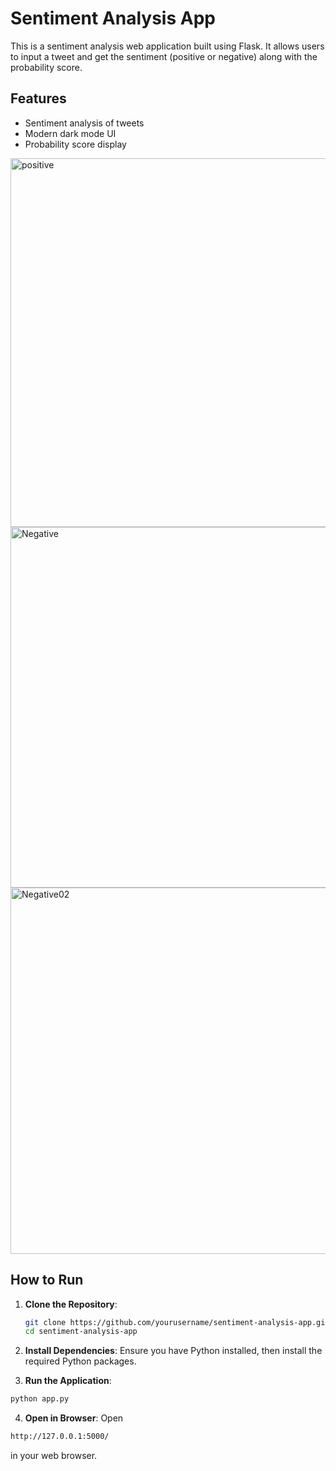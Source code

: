 # Sentiment Analysis App

This is a sentiment analysis web application built using Flask. It allows users to input a tweet and get the sentiment (positive or negative) along with the probability score.

## Features

- Sentiment analysis of tweets
- Modern dark mode UI
- Probability score display
  
<img width="590" alt="positive" src="https://github.com/RaneemQasim5251/sentiment-analysis-app/assets/108181104/92399818-b66c-4fce-8283-ccf7cbc146b1">
<img width="577" alt="Negative" src="https://github.com/RaneemQasim5251/sentiment-analysis-app/assets/108181104/824d75c6-d3bf-4bd9-8090-6c8466db3cf1">
<img width="586" alt="Negative02" src="https://github.com/RaneemQasim5251/sentiment-analysis-app/assets/108181104/28155203-b7f9-448f-b21c-50d5bce12cf7">



## How to Run

1. **Clone the Repository**:
   ```bash
   git clone https://github.com/yourusername/sentiment-analysis-app.git
   cd sentiment-analysis-app
   ```

2. **Install Dependencies**:
Ensure you have Python installed, then install the required Python packages.

3. **Run the Application**:
```bash
python app.py
```
4. **Open in Browser**:
Open 
```bash
http://127.0.0.1:5000/
```
in your web browser.
